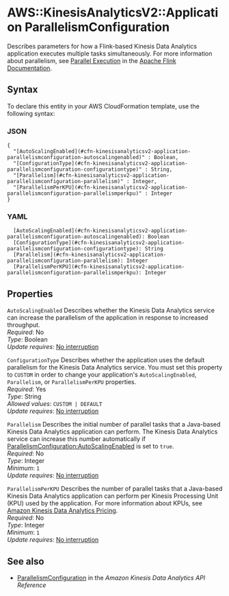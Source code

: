 # AWS::KinesisAnalyticsV2::Application ParallelismConfiguration<a name="aws-properties-kinesisanalyticsv2-application-parallelismconfiguration"></a>

Describes parameters for how a Flink\-based Kinesis Data Analytics application executes multiple tasks simultaneously\. For more information about parallelism, see [Parallel Execution](https://ci.apache.org/projects/flink/flink-docs-release-1.8/dev/parallel.html) in the [Apache Flink Documentation](https://ci.apache.org/projects/flink/flink-docs-release-1.8/)\.

## Syntax<a name="aws-properties-kinesisanalyticsv2-application-parallelismconfiguration-syntax"></a>

To declare this entity in your AWS CloudFormation template, use the following syntax:

### JSON<a name="aws-properties-kinesisanalyticsv2-application-parallelismconfiguration-syntax.json"></a>

```
{
  "[AutoScalingEnabled](#cfn-kinesisanalyticsv2-application-parallelismconfiguration-autoscalingenabled)" : Boolean,
  "[ConfigurationType](#cfn-kinesisanalyticsv2-application-parallelismconfiguration-configurationtype)" : String,
  "[Parallelism](#cfn-kinesisanalyticsv2-application-parallelismconfiguration-parallelism)" : Integer,
  "[ParallelismPerKPU](#cfn-kinesisanalyticsv2-application-parallelismconfiguration-parallelismperkpu)" : Integer
}
```

### YAML<a name="aws-properties-kinesisanalyticsv2-application-parallelismconfiguration-syntax.yaml"></a>

```
  [AutoScalingEnabled](#cfn-kinesisanalyticsv2-application-parallelismconfiguration-autoscalingenabled): Boolean
  [ConfigurationType](#cfn-kinesisanalyticsv2-application-parallelismconfiguration-configurationtype): String
  [Parallelism](#cfn-kinesisanalyticsv2-application-parallelismconfiguration-parallelism): Integer
  [ParallelismPerKPU](#cfn-kinesisanalyticsv2-application-parallelismconfiguration-parallelismperkpu): Integer
```

## Properties<a name="aws-properties-kinesisanalyticsv2-application-parallelismconfiguration-properties"></a>

`AutoScalingEnabled`  <a name="cfn-kinesisanalyticsv2-application-parallelismconfiguration-autoscalingenabled"></a>
Describes whether the Kinesis Data Analytics service can increase the parallelism of the application in response to increased throughput\.  
*Required*: No  
*Type*: Boolean  
*Update requires*: [No interruption](https://docs.aws.amazon.com/AWSCloudFormation/latest/UserGuide/using-cfn-updating-stacks-update-behaviors.html#update-no-interrupt)

`ConfigurationType`  <a name="cfn-kinesisanalyticsv2-application-parallelismconfiguration-configurationtype"></a>
Describes whether the application uses the default parallelism for the Kinesis Data Analytics service\. You must set this property to `CUSTOM` in order to change your application's `AutoScalingEnabled`, `Parallelism`, or `ParallelismPerKPU` properties\.  
*Required*: Yes  
*Type*: String  
*Allowed values*: `CUSTOM | DEFAULT`  
*Update requires*: [No interruption](https://docs.aws.amazon.com/AWSCloudFormation/latest/UserGuide/using-cfn-updating-stacks-update-behaviors.html#update-no-interrupt)

`Parallelism`  <a name="cfn-kinesisanalyticsv2-application-parallelismconfiguration-parallelism"></a>
Describes the initial number of parallel tasks that a Java\-based Kinesis Data Analytics application can perform\. The Kinesis Data Analytics service can increase this number automatically if [ParallelismConfiguration:AutoScalingEnabled](https://docs.aws.amazon.com/kinesisanalytics/latest/apiv2/API_ParallelismConfiguration.html#kinesisanalytics-Type-ParallelismConfiguration-AutoScalingEnabled.html) is set to `true`\.  
*Required*: No  
*Type*: Integer  
*Minimum*: `1`  
*Update requires*: [No interruption](https://docs.aws.amazon.com/AWSCloudFormation/latest/UserGuide/using-cfn-updating-stacks-update-behaviors.html#update-no-interrupt)

`ParallelismPerKPU`  <a name="cfn-kinesisanalyticsv2-application-parallelismconfiguration-parallelismperkpu"></a>
Describes the number of parallel tasks that a Java\-based Kinesis Data Analytics application can perform per Kinesis Processing Unit \(KPU\) used by the application\. For more information about KPUs, see [Amazon Kinesis Data Analytics Pricing](https://aws.amazon.com/kinesis/data-analytics/pricing/)\.  
*Required*: No  
*Type*: Integer  
*Minimum*: `1`  
*Update requires*: [No interruption](https://docs.aws.amazon.com/AWSCloudFormation/latest/UserGuide/using-cfn-updating-stacks-update-behaviors.html#update-no-interrupt)

## See also<a name="aws-properties-kinesisanalyticsv2-application-parallelismconfiguration--seealso"></a>
+  [ParallelismConfiguration](https://docs.aws.amazon.com/kinesisanalytics/latest/apiv2/API_ParallelismConfiguration.html) in the *Amazon Kinesis Data Analytics API Reference* 


